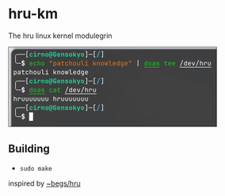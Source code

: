 # hru-km
The hru linux kernel modulegrin

![hru](hru.png)

## Building
- `sudo make`

inspired by [~begs/hru](git.sr.ht/~begs/hru)
